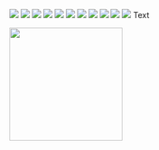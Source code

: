 ![](/images/big-hotel.png)
![](/images/hotel.png)
![](/images/bootstrap.png)
![](/images/budget.png)
![](/images/mountain.png)
![](/images/movie-home.png)
![](/images/movie-dragon.png)
![](/images/movie-avengers.png)
![](/images/nwide.png)
![](/images/outdoors.png)
![](/images/rihanna.png)
Text

<img fig.align="center" width="200px" src="./images/big-hotel.png">
